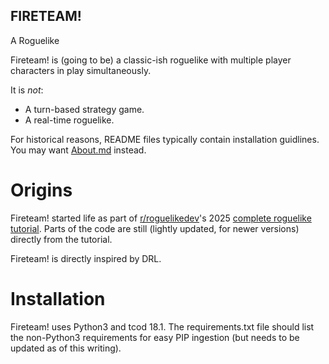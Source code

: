 ## FIRETEAM! ##
A Roguelike

Fireteam! is (going to be) a classic-ish roguelike with multiple player characters in play simultaneously.

It is *not*:
* A turn-based strategy game.
* A real-time roguelike.

For historical reasons, README files typically contain installation guidlines.  You may want [About.md](./About.md) instead.

# Origins
Fireteam! started life as part of [r/roguelikedev](https://www.reddit.com/r/roguelikedev/)'s 2025 [complete roguelike tutorial](https://rogueliketutorials.com/tutorials/tcod/v2/).  Parts of the code are still (lightly updated, for newer versions) directly from the tutorial.

Fireteam! is directly inspired by DRL.

# Installation
Fireteam! uses Python3 and tcod 18.1.  The requirements.txt file should list the non-Python3 requirements for easy PIP ingestion (but needs to be updated as of this writing).
